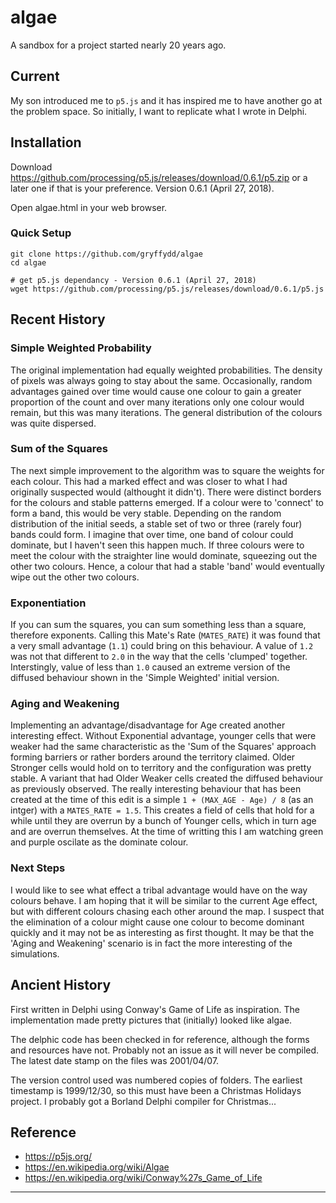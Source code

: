 # algae
A sandbox for a project started nearly 20 years ago.

## Current
My son introduced me to `p5.js` and it has inspired me to have another go
at the problem space.  So initially, I want to replicate what I wrote in
Delphi.

## Installation
Download https://github.com/processing/p5.js/releases/download/0.6.1/p5.zip
or a later one if that is your preference.  Version 0.6.1 (April 27, 2018).

Open algae.html in your web browser.

### Quick Setup
```
git clone https://github.com/gryffydd/algae
cd algae

# get p5.js dependancy - Version 0.6.1 (April 27, 2018)
wget https://github.com/processing/p5.js/releases/download/0.6.1/p5.js
```

## Recent History
### Simple Weighted Probability
The original implementation had equally weighted probabilities.  The density
of pixels was always going to stay about the same.  Occasionally, random
advantages gained over time would cause one colour to gain a greater proportion
of the count and over many iterations only one colour would remain, but this
was many iterations.  The general distribution of the colours was quite
dispersed.

### Sum of the Squares
The next simple improvement to the algorithm was to square the weights for
each colour.  This had a marked effect and was closer to what I had originally
suspected would (althought it didn't).  There were distinct borders for the
colours and stable patterns emerged.  If a colour were to 'connect' to form a
band, this would be very stable.  Depending on the random distribution of the
initial seeds, a stable set of two or three (rarely four) bands could form.
I imagine that over time, one band of colour could dominate, but I haven't
seen this happen much.  If three colours were to meet the colour with the
straighter line would dominate, squeezing out the other two colours.  Hence,
a colour that had a stable 'band' would eventually wipe out the other two
colours.

### Exponentiation
If you can sum the squares, you can sum something less than a square, therefore
exponents.  Calling this Mate's Rate (`MATES_RATE`) it was found that a very
small advantage (`1.1`) could bring on this behaviour.  A value of `1.2` was
not that different to `2.0` in the way that the cells 'clumped' together.
Interstingly, value of less than `1.0` caused an extreme version of the diffused
behaviour shown in the 'Simple Weighted' initial version.

### Aging and Weakening
Implementing an advantage/disadvantage for Age created another interesting
effect.  Without Exponential advantage, younger cells that were weaker had the
same characteristic as the 'Sum of the Squares' approach forming barriers or
rather borders around the territory claimed.  Older Stronger cells would hold
on to territory and the configuration was pretty stable.  A variant that had
Older Weaker cells created the diffused behaviour as previously observed.
The really interesting behaviour that has been created at the time of this edit
is a simple `1 + (MAX_AGE - Age) / 8` (as an intger) with a `MATES_RATE = 1.5`.
This creates a field of cells that hold for a while until they are overrun by
a bunch of Younger cells, which in turn age and are overrun themselves.  At
the time of writting this I am watching green and purple oscilate as the
dominate colour.

### Next Steps
I would like to see what effect a tribal advantage would have on the way
colours behave.  I am hoping that it will be similar to the current Age
effect, but with different colours chasing each other around the map.
I suspect that the elimination of a colour might cause one colour to become
dominant quickly and it may not be as interesting as first thought.  It may
be that the 'Aging and Weakening' scenario is in fact the more interesting of
the simulations.

## Ancient History
First written in Delphi using Conway's Game of Life as inspiration.
The implementation made pretty pictures that (initially) looked like algae.

The delphic code has been checked in for reference, although the forms and
resources have not.  Probably not an issue as it will never be compiled.
The latest date stamp on the files was 2001/04/07.

The version control used was numbered copies of folders. The earliest
timestamp is 1999/12/30, so this must have been a Christmas Holidays
project.  I probably got a Borland Delphi compiler for Christmas...

## Reference
 * https://p5js.org/
 * https://en.wikipedia.org/wiki/Algae
 * https://en.wikipedia.org/wiki/Conway%27s_Game_of_Life

----

